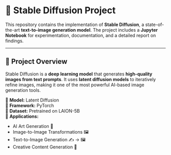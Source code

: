 # 🌟 Stable Diffusion Project

This repository contains the implementation of **Stable Diffusion**, a state-of-the-art **text-to-image generation model**. The project includes a **Jupyter Notebook** for experimentation, documentation, and a detailed report on findings.

---

## 📌 Project Overview
Stable Diffusion is a **deep learning model** that generates **high-quality images from text prompts**. It uses **latent diffusion models** to iteratively refine images, making it one of the most powerful AI-based image generation tools.

🔹 **Model:** Latent Diffusion  
🔹 **Framework:** PyTorch  
🔹 **Dataset:** Pretrained on LAION-5B  
🔹 **Applications:**
   - AI Art Generation 🎨
   - Image-to-Image Transformations 🖼️
   - Text-to-Image Generation ✍️ → 🖼️
   - Creative Content Generation 🚀
